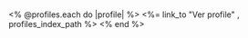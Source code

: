 <h1></h1>

<% @profiles.each do |profile| %>
    <%= link_to "Ver profile" , profiles_index_path %>
<% end %>